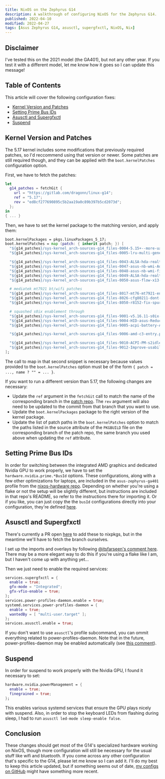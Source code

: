 ```yaml
---
title: NixOS on the Zephyrus G14
description: A walkthrough of configuring NixOS for the Zephyrus G14.
published: 2022-04-10
modified: 2022-04-27
tags: [Asus Zephyrus G14, asusctl, supergfxctl, NixOS, Nix]
---
```


## Disclaimer

I've tested this on the 2021 model (the GA401), but not any other year. If you test it with a different model, let me know how it goes so I can update this message!

## Table of Contents

This article will cover the following configuration fixes:

- [Kernel Version and Patches](#kernel-version-and-patches)
- [Setting Prime Bus IDs](setting-prime-bus-ids)
- [Asusctl and Supergfxctl](asusctl-and-supergfxctl)
- [Suspend](#suspend)

## Kernel Version and Patches

The 5.17 kernel includes some modifications that previously required patches, so I'd reccommend using that version or newer. Some patches are still required though, and they can be applied with the `boot.kernelPatches` configuration option.

First, we have to fetch the patches:

```nix
let
  g14_patches = fetchGit {
    url = "https://gitlab.com/dragonn/linux-g14";
    ref = "5.17";
    rev = "ed8cf277690895c5b2aa19a0c89b397b5cd2073d";
  };
in
{ ... }
```

Then, we have to set the kernel package to the matching version, and apply them:

```nix
boot.kernelPackages = pkgs.linuxPackages_5_17;
boot.kernelPatches = map (patch: { inherit patch; }) [
  "${g14_patches}/sys-kernel_arch-sources-g14_files-0004-5.15+--more-uarches-for-kernel.patch"
  "${g14_patches}/sys-kernel_arch-sources-g14_files-0005-lru-multi-generational.patch"

  "${g14_patches}/sys-kernel_arch-sources-g14_files-0043-ALSA-hda-realtek-Fix-speakers-not-working-on-Asus-Fl.patch"
  "${g14_patches}/sys-kernel_arch-sources-g14_files-0047-asus-nb-wmi-Add-tablet_mode_sw-lid-flip.patch"
  "${g14_patches}/sys-kernel_arch-sources-g14_files-0048-asus-nb-wmi-fix-tablet_mode_sw_int.patch"
  "${g14_patches}/sys-kernel_arch-sources-g14_files-0049-ALSA-hda-realtek-Add-quirk-for-ASUS-M16-GU603H.patch"
  "${g14_patches}/sys-kernel_arch-sources-g14_files-0050-asus-flow-x13-support_sw_tablet_mode.patch"

  # mediatek mt7921 bt/wifi patches
  "${g14_patches}/sys-kernel_arch-sources-g14_files-8017-mt76-mt7921-enable-VO-tx-aggregation.patch"
  "${g14_patches}/sys-kernel_arch-sources-g14_files-8026-cfg80211-dont-WARN-if-a-self-managed-device.patch"
  "${g14_patches}/sys-kernel_arch-sources-g14_files-8050-r8152-fix-spurious-wakeups-from-s0i3.patch"

  # squashed s0ix enablement through
  "${g14_patches}/sys-kernel_arch-sources-g14_files-9001-v5.16.11-s0ix-patch-2022-02-23.patch"
  "${g14_patches}/sys-kernel_arch-sources-g14_files-9004-HID-asus-Reduce-object-size-by-consolidating-calls.patch"
  "${g14_patches}/sys-kernel_arch-sources-g14_files-9005-acpi-battery-Always-read-fresh-battery-state-on-update.patch"

  "${g14_patches}/sys-kernel_arch-sources-g14_files-9006-amd-c3-entry.patch"

  "${g14_patches}/sys-kernel_arch-sources-g14_files-9010-ACPI-PM-s2idle-Don-t-report-missing-devices-as-faili.patch"
  "${g14_patches}/sys-kernel_arch-sources-g14_files-9012-Improve-usability-for-amd-pstate.patch"
];
```

The call to map in that second snippet is necessary because values provided to the `boot.kernelPatches` option must be of the form `{ patch = ..., name ? "" = ... }`.

If you want to run a different version than 5.17, the following changes are necessary:

- Update the `ref` argument in the `fetchGit` call to match the name of the corresponding branch in the [patch repo](https://gitlab.com/dragonn/linux-g14). The `rev` argument will also need to be updated to the commit from that branch that you want to use.
- Update the `boot.kernelPackages` package to the right version of the kernel package.
- Update the list of patch paths in the `boot.kernelPatches` option to match the paths listed in the source attribute of the `PKGBUILD` file on the corresponding branch of the patch repo, the same branch you used above when updating the `ref` attribute.

## Setting Prime Bus IDs

In order for switching between the integrated AMD graphics and dedicated Nvidia GPU to work properly, we have to set the `hardware.nvidia.prime.*BusId` options. These configurations, along with a few other optimizations for laptops, are included in the `asus-zephyrus-ga401` profile from the [nixos-hardware repo](https://github.com/NixOS/nixos-hardware). Depending on whether you're using a flake or not the setup will be slightly different, but instructions are included in that repo's README, so refer to the instructions there for importing it. Or if you like, you can just copy the the `busId` configurations directly into your configuration, they're defined [here](https://github.com/NixOS/nixos-hardware/blob/master/asus/zephyrus/ga401/default.nix).

## Asusctl and Supergfxctl

There's currently a PR open [here](https://github.com/NixOS/nixpkgs/pull/147786) to add these to nixpkgs, but in the meantime we'll have to fetch the branch ourselves.

I set up the imports and overlays by following [@itsfarseen's comment here](https://github.com/NixOS/nixpkgs/pull/147786#issuecomment-1068804835). There may be a more elegant way to do this if you're using a flake like I am, but I haven't come up with anything yet...

Then we just need to enable the required services:

```nix
services.supergfxctl = {
  enable = true;
  gfx-mode = "Integrated";
  gfx-vfio-enable = true;
};
services.power-profiles-daemon.enable = true;
systemd.services.power-profiles-daemon = {
  enable = true;
  wantedBy = [ "multi-user.target" ];
};
services.asusctl.enable = true;
```

If you don't want to use `asusctl`'s profile subcommand, you can ommit everything related to power-profiles-daemon. Note that in the future, power-profiles-daemon may be enabled automatically (see [this comment](https://github.com/NixOS/nixpkgs/pull/147786#issuecomment-1092347132)).

## Suspend

In order for suspend to work properly with the Nvidia GPU, I found it necessary to set:

```nix
hardware.nvidia.powerManagement = {
  enable = true;
  finegrained = true;
};
```

This enables various systemd services that ensure the GPU plays nicely with suspend. Also, in order to stop the keyboard LEDs from flashing during sleep, I had to run `asusctl led-mode sleep-enable false`.

## Conclusion

These changes should get most of the G14's specialized hardware working on NixOS, though more configuration will still be necessary for the usual stuff like wifi and bluetooth. If you come across any other configuration that's specific to the G14, please let me know so I can add it. I'll do my best to keep this article updated, but if something seems out of date, [my configs on GitHub](https://github.com/mtoohey31/infra) might have something more recent.
